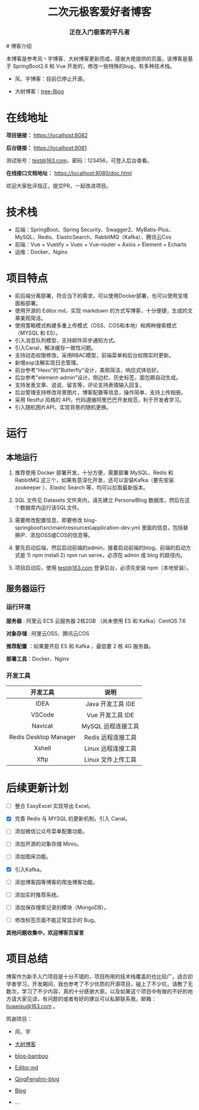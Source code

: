```

```

<div align="center">
<h1>二次元极客爱好者博客</h1>
   <h3>   正在入门极客的平凡者  </h3>
</div>
# 博客介绍

本博客是参考风丶宇博客、大树博客更新而成，感谢大佬提供的页面，该博客是基于 SpringBoot2.6 和 Vue 开发的，修改一些特殊的bug，有多种技术栈。

- 风、宇博客：目前已停止开源。

- 大树博客：[tree-Blog](https://gitee.com/macw/blog)


# 在线地址

**项目链接：** [https://localhost:8082](https://localhost:8082)

**后台链接：** [https://localhost:8081](https://localhost:8081)

测试账号：test@163.com，密码：123456，可登入后台查看。

**在线接口文档地址：** [https://localhost:8080/doc.html](https://localhost:8080/doc.html)

欢迎大家批评指正，提交PR，一起改进项目。

# 技术栈

- 后端：SpringBoot、Spring Security、Swagger2、MyBatis-Plus、MySQL、Redis、ElasticSearch、RabbitMQ（Kafka）、腾讯云Cos
- 前端：Vue + Vuetify + Vuex + Vue-router + Axios + Element + Echarts
- 运维：Docker、Nginx

# 项目特点

- 前后端分离部署，符合当下的需求，可以使用Docker部署，也可以使用宝塔面板部署。
- 使用开源的 Editor.md，实现 markdown 的方式写博客，十分便捷，生成的文章美观简洁。
- 使用策略模式构建多重上传模式（OSS、COS和本地）和两种搜索模式（MYSQL 和 ES）。
- 引入消息队列模型，支持邮件异步通知方式。
- 引入Canal，解决缓存一致性问题。
- 支持动态权限修改，采用RBAC模型，前端菜单和后台权限实时更新。
- 新增aop注解实现日志管理。
- 前台参考"Hexo"的"Butterfly"设计，美观简洁，响应式体验好。
- 后台参考"element-admin"设计，侧边栏，历史标签，面包屑自动生成。
- 支持发表文章、说说、留言等，评论支持表情输入回复。
- 后台管理支持修改背景图片，博客配置等信息，操作简单，支持上传相册。
- 采用 Restful 风格的 API，代码遵循阿里巴巴开发规范，利于开发者学习。
- 引入随机图片API，实现背景的随机更换。

# 运行

## 本地运行

1. 推荐使用 Docker 部署开发，十分方便，需要部署 MySQL、Redis 和 RabbitMQ 这三个，如果有意深化开发，还可以安装Kafka（要先安装 zookeeper ）、Elastic Search 等，均可以拉取最新版本。

2. SQL 文件见 Datasets 文件夹内，请先建立 PersonalBlog 数据库，然后在这个数据库内运行该SQL文件。

3. 需要修改配置信息，即要修改 blog-springboot\src\main\resources\application-dev.yml 里面的信息，包括替换IP、添加OSS或COS的信息等。
4. 要先启动后端，然后启动前端的admin，接着启动前端的blog，前端的启动方式是 1) npm install 2) npm run serve，必须在 admin 或 blog 的路径内。
5. 项目启动后，使用 test@163.com 登录后台，必须先安装 npm（本地安装）。

## 服务器运行

### 运行环境

**服务器** : 阿里云 ECS 云服务器 2核2GB （尚未使用 ES 和 Kafka）CentOS 7.6

**对象存储** : 阿里云OSS、腾讯云COS

**推荐配置** ：如果要开启 ES 和 Kafka ，最低要 2 核 4G 服务器。

**部署工具**：Docker、Nginx

### 开发工具

|       开发工具        |        说明        |
| :-------------------: | :----------------: |
|         IDEA          | Java 开发工具 IDE  |
|        VSCode         |  Vue 开发工具 IDE  |
|        Navicat        | MySQL 远程连接工具 |
| Redis Desktop Manager | Redis 远程连接工具 |
|        Xshell         | Linux 远程连接工具 |
|         Xftp          | Linux 文件上传工具 |

# 后续更新计划

- [ ] 整合 EasyExcel 实现导出 Excel。
- [x] 完善 Redis 与 MYSQL 的更新机制，引入 Canal。

- [ ] 添加微信公众号菜单配置功能。

- [ ] 添加开源的对象存储 Minio。

- [ ] 添加图床功能。

- [x] 引入Kafka。
- [ ] 添加博客园等博客的爬虫博客功能。
- [ ] 添加实时推荐系统。
- [ ] 添加保存搜索记录的模块（MongoDB）。
- [ ] 修改标签页面不能正常显示的 Bug。

**其他问题收集中，欢迎博客页留言**

# 项目总结

博客作为新手入门项目是十分不错的，项目所用的技术栈覆盖的也比较广，适合初学者学习，开发期间，我也参考了不少优质的开源项目，碰上了不少坑，请教了无数次，学习了不少内容，真的十分感谢大家。以及如果这个项目中有做的不好的地方请大家见谅，有问题的或者有好的建议可以私聊联系我，邮箱：liuweixu@163.com 。

鸣谢项目：

- 风、宇
- [大树博客](https://gitee.com/macw/blog)
- [blog-bamboo](https://github.com/yk-flight/blog-bamboo)

- [Editor.md](https://pandao.github.io/editor.md/)

- [QingFengInn-blog](https://gitee.com/lindaifeng/QingFengInn-blog)
- [Blog](https://gitee.com/wu_shengdong/blog)

- ...
